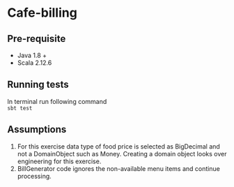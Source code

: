 # Cafe-billing

## Pre-requisite
* Java 1.8 +
* Scala 2.12.6

## Running tests
In terminal run following command   
```sbt test```
## Assumptions
1. For this exercise data type of food price is selected as BigDecimal and not a DomainObject such as Money. Creating a domain object looks over engineering for this exercise.
2. BillGenerator code ignores the non-available menu items and continue processing.

